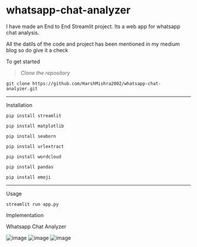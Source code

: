 # whatsapp-chat-analyzer
I have made an End to End Streamlit project. Its a web app for whatsapp chat analysis.

All the datils of the code and project has been mentioned in my medium blog so do give it a check


To get started 

> *Clone the repository*

```
git clone https://github.com/HarshMishra2002/whatsapp-chat-analyzer.git
```
---

Installation 

```
pip install streamlit
```
```
pip install matplotlib
```
```
pip install seaborn
```
```
pip install urlextract
```
```
pip install wordcloud
```
```
pip install pandas
```
```
pip install emoji
```
---
Usage

```
streamlit run app.py
```
Implementation

Whatsapp Chat Analyzer 

![image](https://user-images.githubusercontent.com/65888520/145710257-9fcc1ff2-afa4-4870-866f-7a0a611cd937.png)
![image](https://user-images.githubusercontent.com/65888520/145710273-8138f53d-7f7b-4a44-a704-e660aa77f9e7.png)
![image](https://user-images.githubusercontent.com/65888520/145710275-f173cd3b-019c-43ed-adad-e896735dba2a.png)
